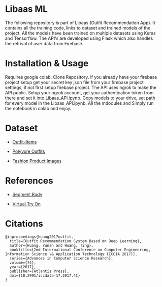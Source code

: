 # Libaas ML
The following repository is part of Libaas (Outfit Recommendation App). It contains all the training code, links to dataset and trained models of the project.
All the models have been trained on multiple datasets using Keras and Tensorflow. The API's are developed using Flask which also handles the retrival of user data from Firebase.


# Installation & Usage
Requires google colab.
Clone Repository.
If you already have your firebase project setup get your secret key json file from your firebase project settings, if not first setup firebase project.
The API uses ngrok to make the API public. Setup your ngrok account, get your authentication token from there and set it into Libaas_API.ipynb.
Copy models to your drive, set path for every model in the Libaas_API.ipynb.
All the mdodules and 
Simply run the notebook in colab and enjoy.


# Dataset

- [Outfit-Items](https://www.kaggle.com/datasets/kritanjalijain/outfititems/data)

- [Polyvore Outfits](https://www.kaggle.com/datasets/dnepozitek/polyvore-outfits)

- [Fashion Product Images](https://www.kaggle.com/datasets/paramaggarwal/fashion-product-images-dataset)

# References

- [Segment Body](https://github.com/TonyAssi/Segment-Body)

- [Virtual Try On](https://huggingface.co/blog/tonyassi/virtual-try-on-ip-adapter)

# Citations
```
@inproceedings{huang2017outfit,
  title={Outfit Recommendation System Based on Deep Learning},
  author={Huang, Yunan and Huang, Ting},
  booktitle={2nd International Conference on Computer Engineering, Information Science \& Application Technology (ICCIA 2017)},
  series={Advances in Computer Science Research},
  volume={74},
  year={2017},
  publisher={Atlantis Press},
  doi={10.2991/iccdata-17.2017.41}
}
```
